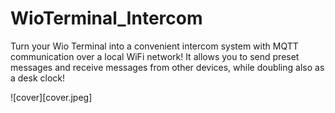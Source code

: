 # WioTerminal_Intercom

Turn your Wio Terminal into a convenient intercom system with MQTT communication over a local WiFi network! It allows you to send preset messages and receive messages from other devices, while doubling also as a desk clock!

![cover][cover.jpeg]
